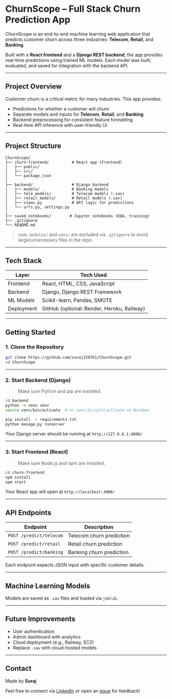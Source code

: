#  ChurnScope – Full Stack Churn Prediction App

ChurnScope is an end-to-end machine learning web application that predicts customer churn across three industries: **Telecom**, **Retail**, and **Banking**.

Built with a **React frontend** and a **Django REST backend**, the app provides real-time predictions using trained ML models. Each model was built, evaluated, and saved for integration with the backend API.

---

##  Project Overview

Customer churn is a critical metric for many industries. This app provides:

-  Predictions for whether a customer will churn
-  Separate models and inputs for **Telecom**, **Retail**, and **Banking**
-  Backend preprocessing for consistent feature formatting
-  Real-time API inference with user-friendly UI

---

##  Project Structure

```
ChurnScope/
├── churn-frontend/          # React app (Frontend)
│   ├── public/
│   ├── src/
│   └── package.json
│
├── backend/                 # Django backend
│   ├── models/              # Banking models
│   ├── tele_models/         # Telecom models (.sav)
│   ├── retail_models/       # Retail models (.sav)
│   ├── views.py             # API logic for predictions
│   └── urls.py, settings.py
│
├── saved_notebooks/        # Jupyter notebooks (EDA, training)
├── .gitignore
└── README.md
```

>  `node_modules/` and `venv/` are excluded via `.gitignore` to avoid large/unnecessary files in the repo.

---

##  Tech Stack

| Layer       | Tech Used                  |
|-------------|----------------------------|
| Frontend    | React, HTML, CSS, JavaScript |
| Backend     | Django, Django REST Framework |
| ML Models   | Scikit-learn, Pandas, SMOTE |
| Deployment  | GitHub (optional: Render, Heroku, Railway) |

---

##  Getting Started

### 1. Clone the Repository

```bash
git clone https://github.com/suraj120761/ChurnScope.git
cd ChurnScope
```

---

### 2. Start Backend (Django)

> Make sure Python and pip are installed.

```bash
cd backend
python -m venv venv
source venv/bin/activate  # or venv\Scripts\activate on Windows

pip install -r requirements.txt
python manage.py runserver
```

Your Django server should be running at `http://127.0.0.1:8000/`

---

### 3. Start Frontend (React)

> Make sure Node.js and npm are installed.

```bash
cd churn-frontend
npm install
npm start
```

Your React app will open at `http://localhost:3000/`

---

## API Endpoints

| Endpoint                      | Description                       |
|-------------------------------|-----------------------------------|
| `POST /predict/telecom`       | Telecom churn prediction          |
| `POST /predict/retail`        | Retail churn prediction           |
| `POST /predict/banking`       | Banking churn prediction          |

Each endpoint expects JSON input with specific customer details.

---

##  Machine Learning Models


Models are saved as `.sav` files and loaded via `joblib`.

---



##  Future Improvements

- User authentication
- Admin dashboard with analytics
- Cloud deployment (e.g., Railway, EC2)
- Replace `.sav` with cloud-hosted models

---

## Contact

Made by **Suraj**

Feel free to connect via [LinkedIn](#) or open an [issue](https://github.com/suraj120761/ChurnScope/issues) for feedback!
